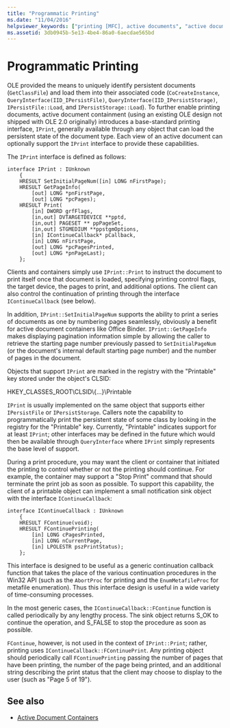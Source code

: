 ```yaml
---
title: "Programmatic Printing"
ms.date: "11/04/2016"
helpviewer_keywords: ["printing [MFC], active documents", "active documents [MFC], printing", "printing [MFC], programmatic", "IPrint interface", "printing [MFC]"]
ms.assetid: 3db0945b-5e13-4be4-86a0-6aecdae565bd
---
```

# Programmatic Printing

OLE provided the means to uniquely identify persistent documents (`GetClassFile`) and load them into their associated code (`CoCreateInstance`, `QueryInterface(IID_IPersistFile)`, `QueryInterface(IID_IPersistStorage)`, `IPersistFile::Load`, and `IPersistStorage::Load`). To further enable printing documents, active document containment (using an existing OLE design not shipped with OLE 2.0 originally) introduces a base-standard printing interface, `IPrint`, generally available through any object that can load the persistent state of the document type. Each view of an active document can optionally support the `IPrint` interface to provide these capabilities.

The `IPrint` interface is defined as follows:

```
interface IPrint : IUnknown
    {
    HRESULT SetInitialPageNum([in] LONG nFirstPage);
    HRESULT GetPageInfo(
        [out] LONG *pnFirstPage,
        [out] LONG *pcPages);
    HRESULT Print(
        [in] DWORD grfFlags,
        [in,out] DVTARGETDEVICE **pptd,
        [in,out] PAGESET ** ppPageSet,
        [in,out] STGMEDIUM **ppstgmOptions,
        [in] IContinueCallback* pCallback,
        [in] LONG nFirstPage,
        [out] LONG *pcPagesPrinted,
        [out] LONG *pnPageLast);
    };
```

Clients and containers simply use `IPrint::Print` to instruct the document to print itself once that document is loaded, specifying printing control flags, the target device, the pages to print, and additional options. The client can also control the continuation of printing through the interface `IContinueCallback` (see below).

In addition, `IPrint::SetInitialPageNum` supports the ability to print a series of documents as one by numbering pages seamlessly, obviously a benefit for active document containers like Office Binder. `IPrint::GetPageInfo` makes displaying pagination information simple by allowing the caller to retrieve the starting page number previously passed to `SetInitialPageNum` (or the document's internal default starting page number) and the number of pages in the document.

Objects that support `IPrint` are marked in the registry with the "Printable" key stored under the object's CLSID:

HKEY_CLASSES_ROOT\CLSID\\{...}\Printable

`IPrint` is usually implemented on the same object that supports either `IPersistFile` or `IPersistStorage`. Callers note the capability to programmatically print the persistent state of some class by looking in the registry for the "Printable" key. Currently, "Printable" indicates support for at least `IPrint`; other interfaces may be defined in the future which would then be available through `QueryInterface` where `IPrint` simply represents the base level of support.

During a print procedure, you may want the client or container that initiated the printing to control whether or not the printing should continue. For example, the container may support a "Stop Print" command that should terminate the print job as soon as possible. To support this capability, the client of a printable object can implement a small notification sink object with the interface `IContinueCallback`:

```
interface IContinueCallback : IUnknown
    {
    HRESULT FContinue(void);
    HRESULT FContinuePrinting(
        [in] LONG cPagesPrinted,
        [in] LONG nCurrentPage,
        [in] LPOLESTR pszPrintStatus);
    };
```

This interface is designed to be useful as a generic continuation callback function that takes the place of the various continuation procedures in the Win32 API (such as the `AbortProc` for printing and the `EnumMetafileProc` for metafile enumeration). Thus this interface design is useful in a wide variety of time-consuming processes.

In the most generic cases, the `IContinueCallback::FContinue` function is called periodically by any lengthy process. The sink object returns S_OK to continue the operation, and S_FALSE to stop the procedure as soon as possible.

`FContinue`, however, is not used in the context of `IPrint::Print`; rather, printing uses `IContinueCallback::FContinuePrint`. Any printing object should periodically call `FContinuePrinting` passing the number of pages that have been printing, the number of the page being printed, and an additional string describing the print status that the client may choose to display to the user (such as "Page 5 of 19").

## See also

- [Active Document Containers](../mfc/active-document-containers.md)
